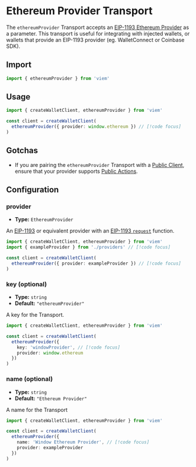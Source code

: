 # Ethereum Provider Transport

The `ethereumProvider` Transport accepts an [EIP-1193 Ethereum Provider](/TODO) as a parameter. This transport is useful for integrating with injected wallets, or wallets that provide an EIP-1193 provider (eg. WalletConnect or Coinbase SDK).

## Import

```ts
import { ethereumProvider } from 'viem'
```

## Usage

```ts 
import { createWalletClient, ethereumProvider } from 'viem'

const client = createWalletClient(
  ethereumProvider({ provider: window.ethereum }) // [!code focus]
)
```

## Gotchas

- If you are pairing the `ethereumProvider` Transport with a [Public Client](/TODO), ensure that your provider supports [Public Actions](/TODO).


## Configuration

### provider

- **Type:** `EthereumProvider`

An [EIP-1193](/TODO) or equivalent provider with an [EIP-1193 `request`](/TODO) function.

```ts 
import { createWalletClient, ethereumProvider } from 'viem'
import { exampleProvider } from './providers' // [!code focus]

const client = createWalletClient(
  ethereumProvider({ provider: exampleProvider }) // [!code focus]
)
```

### key (optional)

- **Type:** `string`
- **Default:** `"ethereumProvider"`

A key for the Transport.

```ts 
import { createWalletClient, ethereumProvider } from 'viem'

const client = createWalletClient(
  ethereumProvider({ 
    key: 'windowProvider', // [!code focus]
    provider: window.ethereum
  })
)
```

### name (optional)

- **Type:** `string`
- **Default:** `"Ethereum Provider"`

A name for the Transport

```ts 
import { createWalletClient, ethereumProvider } from 'viem'

const client = createWalletClient(
  ethereumProvider({ 
    name: 'Window Ethereum Provider', // [!code focus]
    provider: exampleProvider
  })
)
```